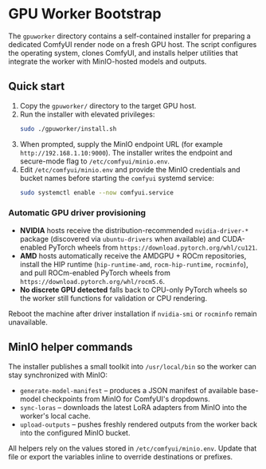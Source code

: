 # GPU Worker Bootstrap

The `gpuworker` directory contains a self-contained installer for preparing a dedicated ComfyUI render node on a fresh GPU host. The script configures the operating system, clones ComfyUI, and installs helper utilities that integrate the worker with MinIO-hosted models and outputs.

## Quick start

1. Copy the `gpuworker/` directory to the target GPU host.
2. Run the installer with elevated privileges:
   ```bash
   sudo ./gpuworker/install.sh
   ```
3. When prompted, supply the MinIO endpoint URL (for example `http://192.168.1.10:9000`). The installer writes the endpoint and secure-mode flag to `/etc/comfyui/minio.env`.
4. Edit `/etc/comfyui/minio.env` and provide the MinIO credentials and bucket names before starting the `comfyui` systemd service:
   ```bash
   sudo systemctl enable --now comfyui.service
   ```

### Automatic GPU driver provisioning

- **NVIDIA** hosts receive the distribution-recommended `nvidia-driver-*` package (discovered via `ubuntu-drivers` when available) and CUDA-enabled PyTorch wheels from `https://download.pytorch.org/whl/cu121`.
- **AMD** hosts automatically receive the AMDGPU + ROCm repositories, install the HIP runtime (`hip-runtime-amd`, `rocm-hip-runtime`, `rocminfo`), and pull ROCm-enabled PyTorch wheels from `https://download.pytorch.org/whl/rocm5.6`.
- **No discrete GPU detected** falls back to CPU-only PyTorch wheels so the worker still functions for validation or CPU rendering.

Reboot the machine after driver installation if `nvidia-smi` or `rocminfo` remain unavailable.

## MinIO helper commands

The installer publishes a small toolkit into `/usr/local/bin` so the worker can stay synchronized with MinIO:

- `generate-model-manifest` – produces a JSON manifest of available base-model checkpoints from MinIO for ComfyUI's dropdowns.
- `sync-loras` – downloads the latest LoRA adapters from MinIO into the worker's local cache.
- `upload-outputs` – pushes freshly rendered outputs from the worker back into the configured MinIO bucket.

All helpers rely on the values stored in `/etc/comfyui/minio.env`. Update that file or export the variables inline to override destinations or prefixes.
